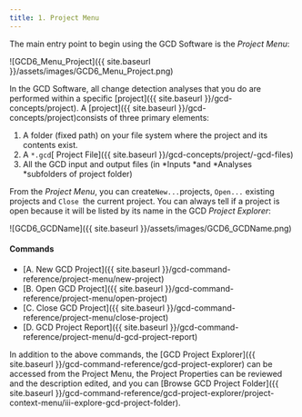 ```yaml
---
title: 1. Project Menu
---
```


The main entry point to begin using the GCD Software is the *Project Menu*:

![GCD6_Menu_Project]({{ site.baseurl }}/assets/images/GCD6_Menu_Project.png)

In the GCD Software, all change detection analyses that you do are performed within a specific [project]({{ site.baseurl }}/gcd-concepts/project). A [project]({{ site.baseurl }}/gcd-concepts/project)consists of three primary elements:

1. A folder (fixed path) on your file system where the project and its contents exist.
2. A `*.gcd`[ Project File]({{ site.baseurl }}/gcd-concepts/project/-gcd-files)
3. All the GCD input and output files (in *Inputs *and *Analyses *subfolders of project folder)

From the *Project Menu*, you can create` New... `projects, `Open...` existing projects and `Close `the current project. You can always tell if a project is open because it will be listed by its name in the GCD *Project Explorer*:

![GCD6_GCDName]({{ site.baseurl }}/assets/images/GCD6_GCDName.png)

#### Commands

- [A. New GCD Project]({{ site.baseurl }}/gcd-command-reference/project-menu/new-project)
- [B. Open GCD Project]({{ site.baseurl }}/gcd-command-reference/project-menu/open-project)
- [C. Close GCD Project]({{ site.baseurl }}/gcd-command-reference/project-menu/close-project)
- [D. GCD Project Report]({{ site.baseurl }}/gcd-command-reference/project-menu/d-gcd-project-report)

In addition to the above commands, the [GCD Project Explorer]({{ site.baseurl }}/gcd-command-reference/gcd-project-explorer) can be accessed from the Project Menu, the Project Properties can be reviewed and the description edited, and you can [Browse GCD Project Folder]({{ site.baseurl }}/gcd-command-reference/gcd-project-explorer/project-context-menu/iii-explore-gcd-project-folder).

